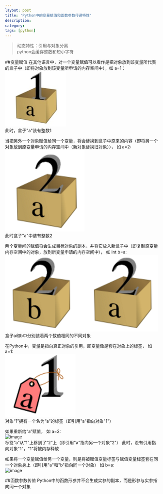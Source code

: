 ```yaml
---
layout: post
title: 'Python中的变量赋值和函数参数传递特性'
description:
category:
tags: [python]
---
```



>动态特性：引用与对象分离</br>
>python会缓存整数和短小字符

##变量赋值
在其他语言中，对一个变量赋值可以看作是把对象放到该变量所代表的盒子中（即将对象放到该变量所申请的内存空间中），如 a=1：</br>
![image](/img/in-post/blog1.1.jpeg)</br>
此时，盒子"a"装有整数1

当把另外一个对象赋值给同一个变量，将会替换到盒子中原来的内容（即将另一个对象放到原变量申请的内存空间中（新对象替换旧对象）），
如 a=2:</br>
![image](/img/in-post/blog1.2.png)</br>
此时盒子"a"中装有整数2

两个变量间的赋值将会生成目标对象的副本，并将它放入新盒子中（即复制原变量内存空间中的对象，放到新变量申请的内存空间中），
如 int b=a:</br>
![image](/img/in-post/blog1.3.png)</br>
盒子a和b中分别装着两个数值相同的不同对象

在Python中，变量是指向真正对象的引用，即变量像是套在对象上的标签，
如 a=1:</br>
![image](/img/in-post/blog1.4.png)</br>
对象“1”拥有一个名为“a”的标签（即引用"a"指向对象"1"）

如果重新给“a”赋值，
如 a=2:</br>
![image](/img/in-post/blog1.5.png)</br>
标签“a”从“1”上移到了“2”上（即引用"a"指向另一个对象"2"）
此时，没有引用指向对象"1"，"1"将被内存释放

如果将一个变量赋值给另一个变量，则是将被赋值变量标签与赋值变量标签套在同一个对象身上（即引用"a"和"b"指向同一个对象）
如 b=a:</br>
![image](/img/in-post/blog1.6.png)</br>

##函数参数传值
Python中的函数形参并不会生成实参的副本，而是形参与实参指向同一个对象


